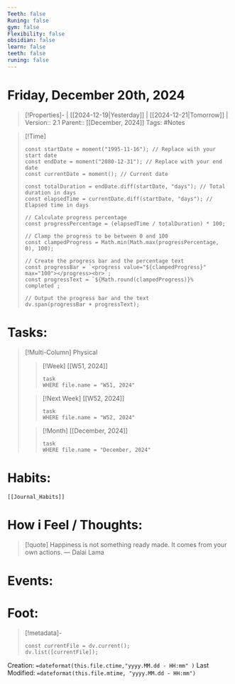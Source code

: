 ```yaml
---
Teeth: false
Runing: false
gym: false
Flexibility: false
obsidian: false
learn: false
teeth: false
runing: false
---
```

# Friday, December 20th, 2024
>[!Properties]- | [[2024-12-19|Yesterday]] | [[2024-12-21|Tomorrow]] | 
>Version:: 2.1
>Parent:: [[December, 2024]]
>Tags: #Notes

>[!Time] 
>```dataviewjs
>const startDate = moment("1995-11-16"); // Replace with your start date
>const endDate = moment("2080-12-31"); // Replace with your end date
>const currentDate = moment(); // Current date
>
>const totalDuration = endDate.diff(startDate, "days"); // Total duration in days
>const elapsedTime = currentDate.diff(startDate, "days"); // Elapsed time in days
>
>// Calculate progress percentage
>const progressPercentage = (elapsedTime / totalDuration) * 100;
>
>// Clamp the progress to be between 0 and 100
>const clampedProgress = Math.min(Math.max(progressPercentage, 0), 100);
>
>// Create the progress bar and the percentage text
>const progressBar = `<progress value="${clampedProgress}" max="100"></progress><br>`;
>const progressText = `${Math.round(clampedProgress)}% completed`;
>
>// Output the progress bar and the text
>dv.span(progressBar + progressText);

# Tasks:
>[!Multi-Column] Physical
>>[!Week] [[W51, 2024]]
>>```dataview
>>task
>>WHERE file.name = "W51, 2024"
>>```
>
>>[!Next Week] [[W52, 2024]]
>>```dataview
>>task
>>WHERE file.name = "W52, 2024"
>>```
>
>>[!Month] [[December, 2024]]
>>```dataview
>>task
>>WHERE file.name = "December, 2024"
>>```
>
# Habits:
```meta-bind-embed
[[Journal_Habits]]
```

# How i Feel  /  Thoughts:
> [!quote] Happiness is not something ready made. It comes from your own actions.
> — Dalai Lama

# Events:



# Foot:

>[!metadata]- 
>```dataviewjs
>const currentFile = dv.current();
>dv.list([currentFile]);
>```
Creation:          `=dateformat(this.file.ctime,"yyyy.MM.dd - HH:mm" )`
Last Modified:  `=dateformat(this.file.mtime, "yyyy.MM.dd - HH:mm")`


